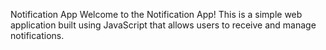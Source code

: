 Notification App
Welcome to the Notification App! This is a simple web application built using JavaScript that allows users to receive and manage notifications.

